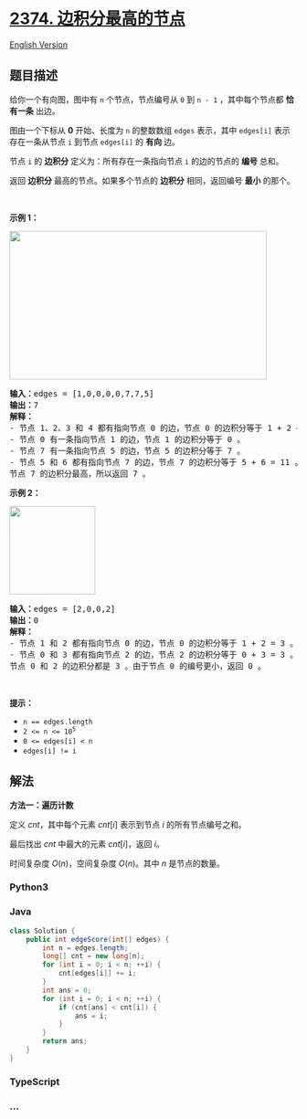 # [2374. 边积分最高的节点](https://leetcode.cn/problems/node-with-highest-edge-score)

[English Version](/solution/2300-2399/2374.Node%20With%20Highest%20Edge%20Score/README_EN.md)

## 题目描述

<!-- 这里写题目描述 -->

<p>给你一个有向图，图中有 <code>n</code> 个节点，节点编号从 <code>0</code> 到 <code>n - 1</code> ，其中每个节点都 <strong>恰有一条</strong> 出边。</p>

<p>图由一个下标从 <strong>0</strong> 开始、长度为 <code>n</code> 的整数数组 <code>edges</code> 表示，其中 <code>edges[i]</code> 表示存在一条从节点 <code>i</code> 到节点 <code>edges[i]</code> 的 <strong>有向</strong> 边。</p>

<p>节点 <code>i</code> 的 <strong>边积分</strong> 定义为：所有存在一条指向节点 <code>i</code> 的边的节点的 <strong>编号</strong> 总和。</p>

<p>返回 <strong>边积分</strong> 最高的节点。如果多个节点的 <strong>边积分</strong> 相同，返回编号 <strong>最小</strong> 的那个。</p>

<p>&nbsp;</p>

<p><strong>示例 1：</strong></p>
<img src="https://fastly.jsdelivr.net/gh/doocs/leetcode@main/solution/2300-2399/2374.Node%20With%20Highest%20Edge%20Score/images/image-20220620195403-1.png" style="width: 450px; height: 260px;">
<pre><strong>输入：</strong>edges = [1,0,0,0,0,7,7,5]
<strong>输出：</strong>7
<strong>解释：</strong>
- 节点 1、2、3 和 4 都有指向节点 0 的边，节点 0 的边积分等于 1 + 2 + 3 + 4 = 10 。
- 节点 0 有一条指向节点 1 的边，节点 1 的边积分等于 0 。
- 节点 7 有一条指向节点 5 的边，节点 5 的边积分等于 7 。
- 节点 5 和 6 都有指向节点 7 的边，节点 7 的边积分等于 5 + 6 = 11 。
节点 7 的边积分最高，所以返回 7 。
</pre>

<p><strong>示例 2：</strong></p>
<img src="https://fastly.jsdelivr.net/gh/doocs/leetcode@main/solution/2300-2399/2374.Node%20With%20Highest%20Edge%20Score/images/image-20220620200212-3.png" style="width: 150px; height: 155px;">
<pre><strong>输入：</strong>edges = [2,0,0,2]
<strong>输出：</strong>0
<strong>解释：
</strong>- 节点 1 和 2 都有指向节点 0 的边，节点 0 的边积分等于 1 + 2 = 3 。
- 节点 0 和 3 都有指向节点 2 的边，节点 2 的边积分等于 0 + 3 = 3 。
节点 0 和 2 的边积分都是 3 。由于节点 0 的编号更小，返回 0 。
</pre>

<p>&nbsp;</p>

<p><strong>提示：</strong></p>

<ul>
	<li><code>n == edges.length</code></li>
	<li><code>2 &lt;= n &lt;= 10<sup>5</sup></code></li>
	<li><code>0 &lt;= edges[i] &lt; n</code></li>
	<li><code>edges[i] != i</code></li>
</ul>

## 解法

<!-- 这里可写通用的实现逻辑 -->

**方法一：遍历计数**

定义 $cnt$，其中每个元素 $cnt[i]$ 表示到节点 $i$ 的所有节点编号之和。

最后找出 $cnt$ 中最大的元素 $cnt[i]$，返回 $i$。

时间复杂度 $O(n)$，空间复杂度 $O(n)$。其中 $n$ 是节点的数量。

<!-- tabs:start -->

### **Python3**

<!-- 这里可写当前语言的特殊实现逻辑 -->



### **Java**

<!-- 这里可写当前语言的特殊实现逻辑 -->

```java
class Solution {
    public int edgeScore(int[] edges) {
        int n = edges.length;
        long[] cnt = new long[n];
        for (int i = 0; i < n; ++i) {
            cnt[edges[i]] += i;
        }
        int ans = 0;
        for (int i = 0; i < n; ++i) {
            if (cnt[ans] < cnt[i]) {
                ans = i;
            }
        }
        return ans;
    }
}
```









### **TypeScript**



### **...**

```


```



